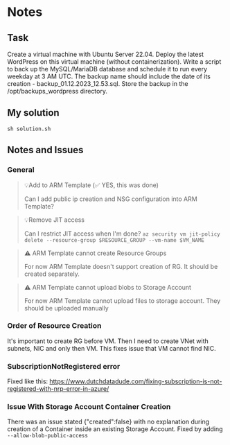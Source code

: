 # Notes

## Task

Create a virtual machine with Ubuntu Server 22.04. 
Deploy the latest WordPress on this virtual machine (without containerization). 
Write a script to back up the MySQL/MariaDB database and schedule it to run every weekday at 3 AM UTC. 
The backup name should include the date of its creation - backup_01.12.2023_12.53.sql. 
 Store the backup in the /opt/backups_wordpress directory.	

## My solution
`sh solution.sh`

## Notes and Issues

### General
> 💡Add to ARM Template (✅ YES, this was done)
> 
> Can I add public ip creation and NSG configuration into ARM Template?

> 💡Remove JIT access
> 
> Can I restrict JIT access when I'm done?
> `az security vm jit-policy delete --resource-group $RESOURCE_GROUP --vm-name $VM_NAME`

> ⚠️ ARM Template cannot create Resource Groups
>
> For now ARM Template doesn't support creation of RG. It should be created separately.

> ⚠️ ARM Template cannot upload blobs to Storage Account
>
> For now ARM Template cannot upload files to storage account. They should be uploaded manually

### Order of Resource Creation
It's important to create RG before VM. Then I need to create VNet with subnets, NIC and only then VM. This fixes issue that VM cannot find NIC.

### SubscriptionNotRegistered error
Fixed like this:
https://www.dutchdatadude.com/fixing-subscription-is-not-registered-with-nrp-error-in-azure/

### Issue With Storage Account Container Creation
There was an issue stated {"created":false} with no explanation during creation of a Container inside an existing Storage Account. Fixed by adding ` --allow-blob-public-access`

